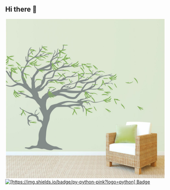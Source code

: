 ## Hi there 👋
<div id="header" align="center">
<img src="https://github.com/Nadegda711/Nadegda711/blob/main/IMG_5311.JPG" width="500"/>
</div>
<div id="badges">
<a href="your-[https://img.shields.io/badge/py-python-pink?logo=python]-URL">  
<img src=[https://img.shields.io/badge/py-python-pink?logo=python](https://img.shields.io/badge/py-python-pink?logo=python
) alt="[https://img.shields.io/badge/py-python-pink?logo=python] Badge"/>
  </a>  
</div>


